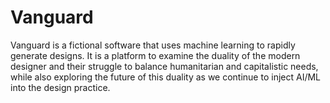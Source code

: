 # Vanguard 
Vanguard is a fictional software that uses machine learning to rapidly generate designs. It is a platform to examine the duality of the modern designer and their struggle to balance humanitarian and capitalistic needs, while also exploring the future of this duality as we continue to inject AI/ML into the design practice.
